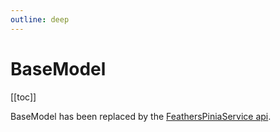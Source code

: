 ```yaml
---
outline: deep
---
```


<script setup>
import Badge from '../components/Badge.vue'
</script>

# BaseModel

[[toc]]

BaseModel has been replaced by the [FeathersPiniaService api](/services).
